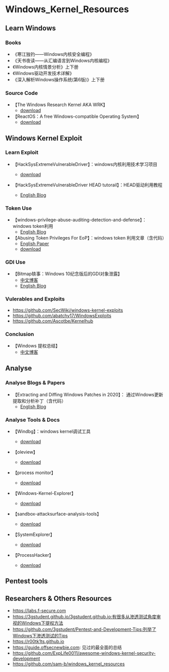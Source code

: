 # Windows_Kernel_Resources

## Learn Windows

### Books

- 《寒江独钓——Windows内核安全编程》
- 《天书夜读——从汇编语言到Windows内核编程》
- 《Windows内核情景分析》上下册
- 《Windows驱动开发技术详解》
- 《深入解析Windows操作系统(第6版)》上下册

### Source Code

- 【The Windows Research Kernel AKA WRK】
  - [download](https://github.com/zhuhuibeishadiao/ntoskrnl)
- 【ReactOS：A free Windows-compatible Operating System】
  - [download](https://github.com/reactos/reactos)

## Windows Kernel Exploit

### Learn Exploit

- 【HackSysExtremeVulnerableDriver】：windows内核利用技术学习项目
  - [download](https://github.com/hacksysteam/HackSysExtremeVulnerableDriver)

- 【HackSysExtremeVulnerableDriver HEAD tutorail】：HEAD驱动利用教程
  - [English Blog](https://www.fuzzysecurity.com/tutorials.html)

### Token Use

- 【windows-privilege-abuse-auditing-detection-and-defense】：windows token利用
  - [English Blog](https://medium.com/palantir/windows-privilege-abuse-auditing-detection-and-defense-3078a403d74e)
- 【Abusing Token Privileges For EoP】：windows token 利用文章（含代码）
  - [English Paper](https://github.com/hatRiot/token-priv/blob/master/abusing_token_eop_1.0.txt)
  - [download](https://github.com/hatRiot/token-priv)

### GDI Use

- 【Bitmap轶事：Windows 10纪念版后的GDI对象泄露】
  - [中文博客](https://labs.mwrinfosecurity.com/blog/a-tale-of-bitmaps/) 
  - [English Blog](https://labs.mwrinfosecurity.com/blog/a-tale-of-bitmaps/)

### Vulerables and Exploits

- https://github.com/SecWiki/windows-kernel-exploits
- https://github.com/abatchy17/WindowsExploits
- https://github.com/Ascotbe/Kernelhub

### Conclusion

- 【Windows 提权总结】
  - [中文博客](https://www.cnblogs.com/-mo-/p/12718115.html) 

## Analyse

### Analyse Blogs & Papers

- 【Extracting and Diffing Windows Patches in 2020】： 通过Windows更新提取和分析补丁（含代码）
  -  [English Blog](https://wumb0.in/extracting-and-diffing-ms-patches-in-2020.html)

### Analyse Tools & Docs

- 【Windbg】：windows kernel调试工具
  - [download](https://docs.microsoft.com/zh-cn/windows-hardware/drivers/debugger/debugger-download-tools)
- 【oleview】
  - [download](https://github.com/tyranid/oleviewdotnet)

- 【process monitor】
  - [download](https://docs.microsoft.com/en-us/sysinternals/downloads/procmon)
- 【Windows-Kernel-Explorer】
  - [download](https://github.com/AxtMueller/Windows-Kernel-Explorer/)
- 【sandbox-attacksurface-analysis-tools】
  - [download](https://github.com/googleprojectzero/sandbox-attacksurface-analysis-tools)
- 【SystemExplorer】
  - [download](https://github.com/zodiacon/SystemExplorer)
- 【ProcessHacker】
  - [download](https://processhacker.sourceforge.io/downloads.php)

## Pentest tools

## Researchers & Others Resources

- https://labs.f-secure.com
- https://3gstudent.github.io/3gstudent.github.io:有很多从渗透测试角度审视的Windows下提权方法
- https://github.com/3gstudent/Pentest-and-Development-Tips:列举了Windows下渗透测试的Tips
- https://r00tk1ts.github.io
- https://guide.offsecnewbie.com: 见过的最全面的总结
- https://github.com/ExpLife0011/awesome-windows-kernel-security-development
- https://github.com/sam-b/windows_kernel_resources

